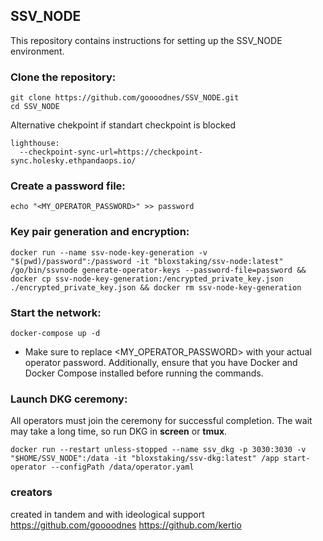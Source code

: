 ## SSV_NODE
This repository contains instructions for setting up the SSV_NODE environment.

### Clone the repository:
```
git clone https://github.com/goooodnes/SSV_NODE.git
cd SSV_NODE
```

Alternative chekpoint if standart checkpoint is blocked
```
lighthouse:
  --checkpoint-sync-url=https://checkpoint-sync.holesky.ethpandaops.io/
```

### Create a password file:
```
echo "<MY_OPERATOR_PASSWORD>" >> password
```

### Key pair generation and encryption:
```
docker run --name ssv-node-key-generation -v "$(pwd)/password":/password -it "bloxstaking/ssv-node:latest" /go/bin/ssvnode generate-operator-keys --password-file=password && docker cp ssv-node-key-generation:/encrypted_private_key.json ./encrypted_private_key.json && docker rm ssv-node-key-generation
```

### Start the network:
```
docker-compose up -d
```

* Make sure to replace <MY_OPERATOR_PASSWORD> with your actual operator password. Additionally, ensure that you have Docker and Docker Compose installed before running the commands.

### Launch DKG ceremony:
All operators must join the ceremony for successful completion. The wait may take a long time, so run DKG in __screen__ or __tmux__.
```
docker run --restart unless-stopped --name ssv_dkg -p 3030:3030 -v "$HOME/SSV_NODE":/data -it "bloxstaking/ssv-dkg:latest" /app start-operator --configPath /data/operator.yaml
```

### creators
created in tandem and with ideological support
https://github.com/goooodnes
https://github.com/kertio
